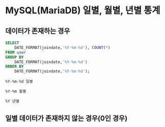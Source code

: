 # MySQL(MariaDB) 일별, 월별, 년별 통계

## 데이터가 존재하는 경우
```sql
SELECT
    DATE_FORMAT(joindate,'%Y-%m-%d'), COUNT(*)
FROM user
GROUP BY
    DATE_FORMAT(joindate,'%Y-%m-%d')
ORDER BY
    DATE_FORMAT(joindate,'%Y-%m-%d');
```
```
%Y-%m-%d 일별

%Y-%m 월별

%Y 년별
```

## 일별 데이터가 존재하지 않는 경우(0인 경우)
